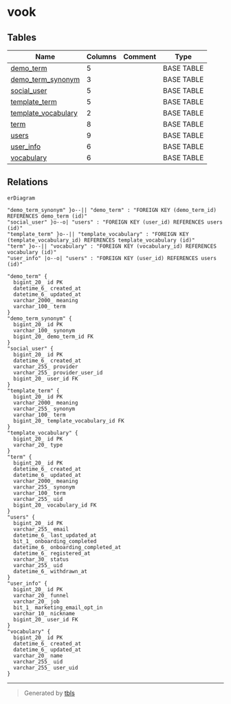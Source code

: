 # vook

## Tables

| Name | Columns | Comment | Type |
| ---- | ------- | ------- | ---- |
| [demo_term](demo_term.md) | 5 |  | BASE TABLE |
| [demo_term_synonym](demo_term_synonym.md) | 3 |  | BASE TABLE |
| [social_user](social_user.md) | 5 |  | BASE TABLE |
| [template_term](template_term.md) | 5 |  | BASE TABLE |
| [template_vocabulary](template_vocabulary.md) | 2 |  | BASE TABLE |
| [term](term.md) | 8 |  | BASE TABLE |
| [users](users.md) | 9 |  | BASE TABLE |
| [user_info](user_info.md) | 6 |  | BASE TABLE |
| [vocabulary](vocabulary.md) | 6 |  | BASE TABLE |

## Relations

```mermaid
erDiagram

"demo_term_synonym" }o--|| "demo_term" : "FOREIGN KEY (demo_term_id) REFERENCES demo_term (id)"
"social_user" }o--o| "users" : "FOREIGN KEY (user_id) REFERENCES users (id)"
"template_term" }o--|| "template_vocabulary" : "FOREIGN KEY (template_vocabulary_id) REFERENCES template_vocabulary (id)"
"term" }o--|| "vocabulary" : "FOREIGN KEY (vocabulary_id) REFERENCES vocabulary (id)"
"user_info" |o--o| "users" : "FOREIGN KEY (user_id) REFERENCES users (id)"

"demo_term" {
  bigint_20_ id PK
  datetime_6_ created_at
  datetime_6_ updated_at
  varchar_2000_ meaning
  varchar_100_ term
}
"demo_term_synonym" {
  bigint_20_ id PK
  varchar_100_ synonym
  bigint_20_ demo_term_id FK
}
"social_user" {
  bigint_20_ id PK
  datetime_6_ created_at
  varchar_255_ provider
  varchar_255_ provider_user_id
  bigint_20_ user_id FK
}
"template_term" {
  bigint_20_ id PK
  varchar_2000_ meaning
  varchar_255_ synonym
  varchar_100_ term
  bigint_20_ template_vocabulary_id FK
}
"template_vocabulary" {
  bigint_20_ id PK
  varchar_20_ type
}
"term" {
  bigint_20_ id PK
  datetime_6_ created_at
  datetime_6_ updated_at
  varchar_2000_ meaning
  varchar_255_ synonym
  varchar_100_ term
  varchar_255_ uid
  bigint_20_ vocabulary_id FK
}
"users" {
  bigint_20_ id PK
  varchar_255_ email
  datetime_6_ last_updated_at
  bit_1_ onboarding_completed
  datetime_6_ onboarding_completed_at
  datetime_6_ registered_at
  varchar_30_ status
  varchar_255_ uid
  datetime_6_ withdrawn_at
}
"user_info" {
  bigint_20_ id PK
  varchar_20_ funnel
  varchar_20_ job
  bit_1_ marketing_email_opt_in
  varchar_10_ nickname
  bigint_20_ user_id FK
}
"vocabulary" {
  bigint_20_ id PK
  datetime_6_ created_at
  datetime_6_ updated_at
  varchar_20_ name
  varchar_255_ uid
  varchar_255_ user_uid
}
```

---

> Generated by [tbls](https://github.com/k1LoW/tbls)
